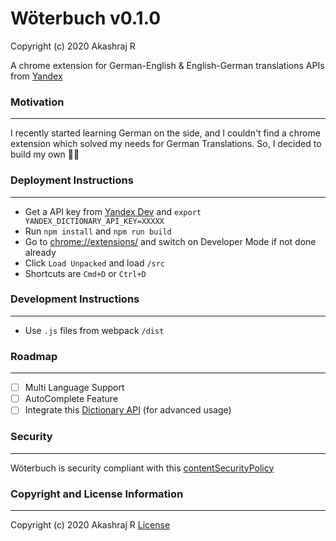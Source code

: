 # Wöterbuch v0.1.0

Copyright (c) 2020 Akashraj R

A chrome extension for German-English & English-German translations
APIs from [Yandex](https://yandex.com/)

### Motivation
--------------
I recently started learning German on the side, and I couldn't find a chrome extension which solved my needs for German Translations. So, I decided to build my own 🤷‍♂️

### Deployment Instructions
---------------------------

* Get a API key from [Yandex Dev](https://yandex.com/dev/keys/) and `export YANDEX_DICTIONARY_API_KEY=XXXXX`
* Run `npm install` and `npm run build`
* Go to [chrome://extensions/](chrome://extensions/) and switch on Developer Mode if not done already
* Click `Load Unpacked` and load `/src`
* Shortcuts are `Cmd+D` or `Ctrl+D`

### Development Instructions
----------------------------

* Use `.js` files from webpack `/dist`

### Roadmap
-----------

- [ ] Multi Language Support
- [ ] AutoComplete Feature
- [ ] Integrate this [Dictionary API](https://www.openthesaurus.de/synonyme/search?q=hund&format=application/json) (for advanced usage)

### Security
-----------

Wöterbuch is security compliant with this [contentSecurityPolicy](https://developer.chrome.com/extensions/contentSecurityPolicy)


### Copyright and License Information
-------------------------------------

Copyright (c) 2020 Akashraj R
[License]()